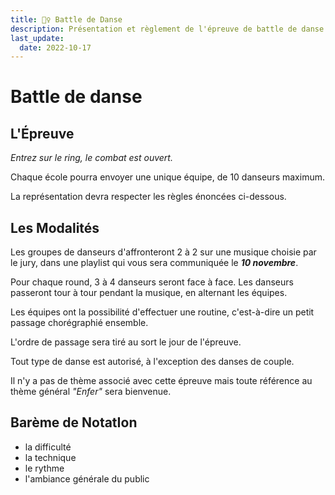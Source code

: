 ```yaml
---
title: 🤸‍♀️ Battle de Danse
description: Présentation et règlement de l'épreuve de battle de danse
last_update:
  date: 2022-10-17
---
```


# Battle de danse

## L'Épreuve

*Entrez sur le ring, le combat est ouvert.*

Chaque école pourra envoyer une unique équipe, de 10 danseurs maximum.

La représentation devra respecter les règles énoncées ci-dessous.


## Les Modalités

Les groupes de danseurs d'affronteront 2 à 2 sur une musique choisie par le jury, dans une playlist qui vous sera communiquée le ***10 novembre***.

Pour chaque round, 3 à 4 danseurs seront face à face. Les danseurs passeront tour à tour pendant la musique, en alternant les équipes. 

Les équipes ont la possibilité d'effectuer une routine, c'est-à-dire un petit passage chorégraphié ensemble. 

L'ordre de passage sera tiré au sort le jour de l'épreuve. 

Tout type de danse est autorisé, à l'exception des danses de couple.

Il n'y a pas de thème associé avec cette épreuve mais toute référence au thème général *"Enfer"* sera bienvenue.


## Barème de NotatIon
* la difficulté
* la technique
* le rythme
* l'ambiance générale du public